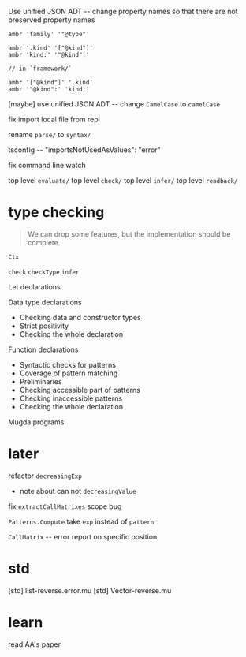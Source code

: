 Use unified JSON ADT -- change property names so that there are not preserved property names

```
ambr 'family' '"@type"'

ambr '.kind' '["@kind"]'
ambr 'kind:' '"@kind":'

// in `framework/`

ambr '["@kind"]' '.kind'
ambr '"@kind":' 'kind:'
```

[maybe] use unified JSON ADT -- change `CamelCase` to `camelCase`

fix import local file from repl

rename `parse/` to `syntax/`

tsconfig -- "importsNotUsedAsValues": "error"

fix command line watch

top level `evaluate/`
top level `check/`
top level `infer/`
top level `readback/`

# type checking

> We can drop some features, but the implementation should be complete.

`Ctx`

`check`
`checkType`
`infer`

Let declarations

Data type declarations

- Checking data and constructor types
- Strict positivity
- Checking the whole declaration

Function declarations

- Syntactic checks for patterns
- Coverage of pattern matching
- Preliminaries
- Checking accessible part of patterns
- Checking inaccessible patterns
- Checking the whole declaration

Mugda programs

# later

refactor `decreasingExp`

- note about can not `decreasingValue`

fix `extractCallMatrixes` scope bug

`Patterns.Compute` take `exp` instead of `pattern`

`CallMatrix` -- error report on specific position

# std

[std] list-reverse.error.mu
[std] Vector-reverse.mu

# learn

read AA's paper
